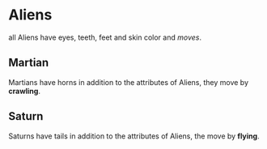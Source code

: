 # Aliens
all Aliens have eyes, teeth, feet and skin color and *moves*.
## Martian
Martians have horns in addition to the attributes of Aliens,
they move by **crawling**.
## Saturn
Saturns have tails in addition to the attributes of Aliens,
the move by **flying**.